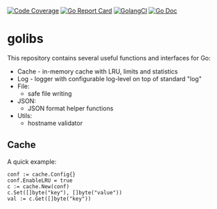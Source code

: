 [![Code Coverage](https://img.shields.io/codecov/c/github/AdguardTeam/golibs/master.svg)](https://codecov.io/github/AdguardTeam/golibs?branch=master)
[![Go Report Card](https://goreportcard.com/badge/github.com/AdguardTeam/golibs)](https://goreportcard.com/report/AdguardTeam/golibs)
[![GolangCI](https://golangci.com/badges/github.com/AdguardTeam/golibs.svg)](https://golangci.com/r/github.com/AdguardTeam/golibs)
[![Go Doc](https://godoc.org/github.com/AdguardTeam/golibs?status.svg)](https://godoc.org/github.com/AdguardTeam/golibs)

# golibs

This repository contains several useful functions and interfaces for Go:

* Cache - in-memory cache with LRU, limits and statistics
* Log - logger with configurable log-level on top of standard "log"
* File:
    * safe file writing
* JSON:
    * JSON format helper functions
* Utils:
    * hostname validator


## Cache

A quick example:

    conf := cache.Config{}
	conf.EnableLRU = true
	c := cache.New(conf)
    c.Set([]byte("key"), []byte("value"))
    val := c.Get([]byte("key"))
